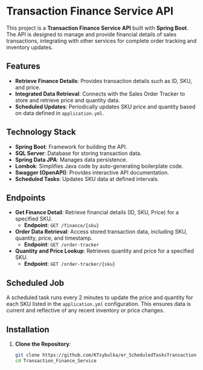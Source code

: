 # Transaction Finance Service API

This project is a **Transaction Finance Service API** built with **Spring Boot**. The API is designed to manage and provide financial details of sales transactions, integrating with other services for complete order tracking and inventory updates.

## Features

- **Retrieve Finance Details**: Provides transaction details such as ID, SKU, and price.
- **Integrated Data Retrieval**: Connects with the Sales Order Tracker to store and retrieve price and quantity data.
- **Scheduled Updates**: Periodically updates SKU price and quantity based on data defined in `application.yml`.

## Technology Stack

- **Spring Boot**: Framework for building the API.
- **SQL Server**: Database for storing transaction data.
- **Spring Data JPA**: Manages data persistence.
- **Lombok**: Simplifies Java code by auto-generating boilerplate code.
- **Swagger (OpenAPI)**: Provides interactive API documentation.
- **Scheduled Tasks**: Updates SKU data at defined intervals.

## Endpoints

- **Get Finance Detail**: Retrieve financial details (ID, SKU, Price) for a specified SKU.
  - **Endpoint**: `GET /finance/{sku}`
- **Order Data Retrieval**: Access stored transaction data, including SKU, quantity, price, and timestamp.
  - **Endpoint**: `GET /order-tracker`
- **Quantity and Price Lookup**: Retrieves quantity and price for a specified SKU.
  - **Endpoint**: `GET /order-tracker/{sku}`

## Scheduled Job

A scheduled task runs every 2 minutes to update the price and quantity for each SKU listed in the `application.yml` configuration. This ensures data is current and reflective of any recent inventory or price changes.

## Installation

1. **Clone the Repository**:
   ```bash
   git clone https://github.com/KTsybulka/er_ScheduledTasksTransaction_Finance_Service_REST_API_SpringBoot_SQLServ.git
   cd Transaction_Finance_Service
